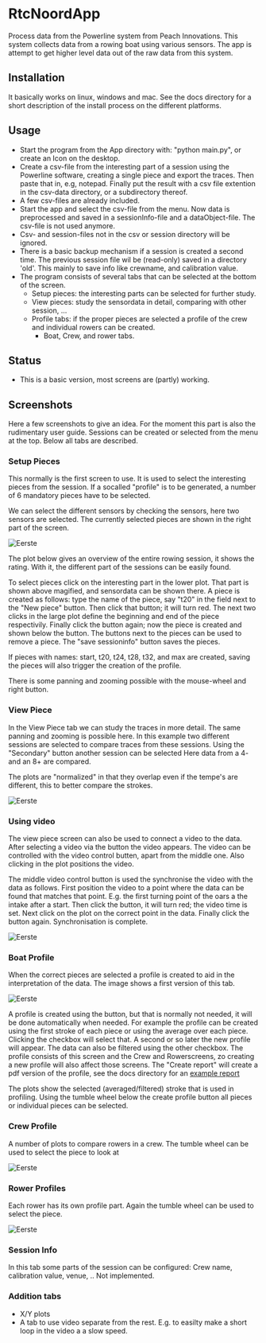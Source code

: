 # RtcNoordApp

Process data from the Powerline system from Peach Innovations.
This system collects data from a rowing boat using various sensors.
The app is attempt to get higher level data out of the raw data from this system.

## Installation

It basically works on linux, windows and mac. See the docs directory for a short description of the install process on the different platforms.

## Usage

  - Start the program from the App directory with: "python main.py", or create an Icon on the desktop.
  - Create a csv-file from the interesting part of a session using the Powerline software, creating a single piece and
    export the traces. Then paste that in, e.g, notepad. Finally put the result with a csv file extention in the csv-data directory, or a subdirectory thereof.
  - A few csv-files are already included.
  - Start the app and select the csv-file from the menu.
    Now data is preprocessed and saved in a sessionInfo-file and a dataObject-file.
    The csv-file is not used anymore.
  - Csv- and session-files not in the csv or session directory will be ignored.
  - There is a basic backup mechanism if a session is created a second time. The previous session file wil be (read-only) saved in a directory 'old'.
    This mainly to save info like crewname, and calibration value.
  - The program consists of several tabs that can be selected at the bottom of the screen.
      - Setup pieces: the interesting parts can be selected for further study.
      - View pieces: study the sensordata in detail, comparing with other session, ...
      - Profile tabs: if the proper pieces are selected a profile of the crew and individual rowers can be created.
          - Boat, Crew, and rower tabs.
	  
## Status

   - This is a basic version, most screens are (partly) working.

## Screenshots

Here a few screenshots to give an idea.
For the moment this part is also the rudimentary user guide.
Sessions can be created or selected from the menu at the top.
Below all tabs are described.

### Setup Pieces

This normally is the first screen to use.
It is used to select the interesting pieces from the session.
If a socalled "profile" is to be generated, a number of 6 mandatory pieces have to be selected.

We can select the different sensors by checking the sensors, here two sensors are selected.
The currently selected pieces are shown in the right part of the screen.

![Eerste](docs/SetupPieces.png)

The plot below gives an overview of the entire rowing session, it shows the rating.
With it, the different part of the sessions can be easily found.

To select pieces click on the interesting part in the lower plot.
That part is shown above magified, and sensordata can be shown there.
A piece is created as follows: type the name of the piece, say "t20" in the field next to the "New piece" button.
Then click that button; it will turn red.
The next two clicks in the large plot define the beginning and end of the piece respectivily.
Finally click the button again; now the piece is created and shown below the button.
The buttons next to the pieces can be used to remove a piece.
The "save sessioninfo" button saves the pieces.

If pieces with names: start, t20, t24, t28, t32, and max are created, saving the pieces will also trigger the creation of the profile.

There is some panning and zooming possible with the mouse-wheel and right button.

### View Piece

In the View Piece tab we can study the traces in more detail.
The same panning and zooming is possible here.
In this example two different sessions are selected to compare traces from these sessions.
Using the "Secondary" button another session can be selected
Here data from a 4- and an 8+ are compared.

The plots are "normalized" in that they overlap even if the tempe's are different, this to better compare the strokes.

![Eerste](docs/ViewPiece.png)

### Using video

The view piece screen can also be used to connect a video to the data.
After selecting a video via the button the video appears.
The video can be controlled with the video control butten, apart from the middle one.
Also clicking in the plot positions the video.

The middle video control button is used the synchronise the video with the data as follows.
First position the video to a point where the data can be found that matches that point.
E.g. the first turning point of the oars a the intake after a start.
Then click the button, it will turn red; the video time is set.
Next click on the plot on the correct point in the data.
Finally click the button again. Synchronisation is complete.

![Eerste](docs/ViewVideo.png)

### Boat Profile

When the correct pieces are selected a profile is created to aid in the interpretation of the data.
The image shows a first version of this tab.

![Eerste](docs/BoatProfile.png)

A profile is created using the button, but that is normally not needed, it will be done automatically when needed.
For example the profile can be created using the first stroke of each piece or using the average over each piece.
Clicking the checkbox will select that. A second or so later the new profile will appear.
The data can also be filtered using the other checkbox.
The profile consists of this screen and the Crew and Rowerscreens, zo creating a new profile will also affect those screens.
The "Create report" will create a pdf version of the profile, see the docs directory for an [example report](docs/example_report.pdf)

The plots show the selected (averaged/filtered) stroke that is used in profiling.
Using the tumble wheel below the create profile button all pieces or individual pieces can be selected.

### Crew Profile

A number of plots to compare rowers in a crew.
The tumble wheel can be used to select the piece to look at

![Eerste](docs/CrewProfile.png)

### Rower Profiles

Each rower has its own profile part.
Again the tumble wheel can be used to select the piece.

![Eerste](docs/Rowerview.png)

### Session Info

In this tab some parts of the session can be configured: Crew name, calibration value, venue, ..
Not implemented.

### Addition tabs

  -  X/Y plots
  -  A tab to use video separate from the rest. E.g. to easilty make a short loop in the video a a slow speed.
